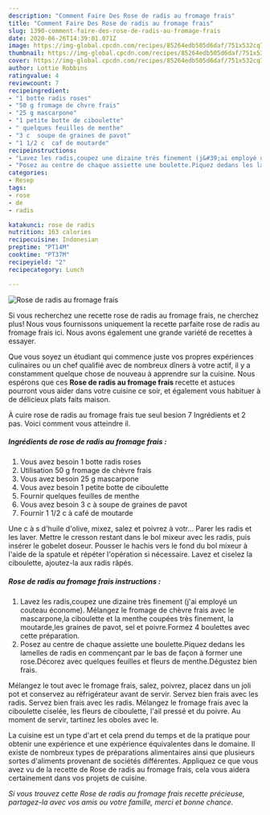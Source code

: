 ```yaml
---
description: "Comment Faire Des Rose de radis au fromage frais"
title: "Comment Faire Des Rose de radis au fromage frais"
slug: 1390-comment-faire-des-rose-de-radis-au-fromage-frais
date: 2020-06-26T14:39:01.071Z
image: https://img-global.cpcdn.com/recipes/85264edb505d6daf/751x532cq70/rose-de-radis-au-fromage-frais-photo-principale-de-la-recette.jpg
thumbnail: https://img-global.cpcdn.com/recipes/85264edb505d6daf/751x532cq70/rose-de-radis-au-fromage-frais-photo-principale-de-la-recette.jpg
cover: https://img-global.cpcdn.com/recipes/85264edb505d6daf/751x532cq70/rose-de-radis-au-fromage-frais-photo-principale-de-la-recette.jpg
author: Lottie Robbins
ratingvalue: 4
reviewcount: 7
recipeingredient:
- "1 botte radis roses"
- "50 g fromage de chvre frais"
- "25 g mascarpone"
- "1 petite botte de ciboulette"
- " quelques feuilles de menthe"
- "3 c  soupe de graines de pavot"
- "1 1/2 c  caf de moutarde"
recipeinstructions:
- "Lavez les radis,coupez une dizaine très finement (j&#39;ai employé un couteau économe). Mélangez le fromage de chèvre frais avec le mascarpone,la ciboulette et la menthe coupées très finement, la moutarde,les graines de pavot, sel et poivre.Formez 4 boulettes avec cette préparation."
- "Posez au centre de chaque assiette une boulette.Piquez dedans les lamelles de radis en commençant par le bas de façon à former une rose.Décorez avec quelques feuilles et fleurs de menthe.Dégustez bien frais."
categories:
- Resep
tags:
- rose
- de
- radis

katakunci: rose de radis 
nutrition: 163 calories
recipecuisine: Indonesian
preptime: "PT14M"
cooktime: "PT37M"
recipeyield: "2"
recipecategory: Lunch

---
```



![Rose de radis au fromage frais](https://img-global.cpcdn.com/recipes/85264edb505d6daf/751x532cq70/rose-de-radis-au-fromage-frais-photo-principale-de-la-recette.jpg)

Si vous recherchez une recette rose de radis au fromage frais, ne cherchez plus! Nous vous fournissons uniquement la recette parfaite rose de radis au fromage frais ici. Nous avons également une grande variété de recettes à essayer.

Que vous soyez un étudiant qui commence juste vos propres expériences culinaires ou un chef qualifié avec de nombreux dîners à votre actif, il y a constamment quelque chose de nouveau à apprendre sur la cuisine. Nous espérons que ces <strong> Rose de radis au fromage frais </strong> recette et astuces pourront vous aider dans votre cuisine ce soir, et également vous habituer à de délicieux plats faits maison.

<!--inarticleads1-->

À cuire rose de radis au fromage frais tue seul besion 7 Ingrédients et 2 pas. Voici comment vous atteindre il.

##### Ingrédients de rose de radis au fromage frais :

1. Vous avez besoin 1 botte radis roses
1. Utilisation 50 g fromage de chèvre frais
1. Vous avez besoin 25 g mascarpone
1. Vous avez besoin 1 petite botte de ciboulette
1. Fournir  quelques feuilles de menthe
1. Vous avez besoin 3 c à soupe de graines de pavot
1. Fournir 1 1/2 c à café de moutarde


Une c à s d&#39;huile d&#39;olive, mixez, salez et poivrez à votr… Parer les radis et les laver. Mettre le cresson restant dans le bol mixeur avec les radis, puis insérer le gobelet doseur. Pousser le hachis vers le fond du bol mixeur à l&#39;aide de la spatule et répéter l&#39;opération si nécessaire. Lavez et ciselez la ciboulette, ajoutez-la aux radis râpés. 

<!--inarticleads2-->

##### Rose de radis au fromage frais instructions :

1. Lavez les radis,coupez une dizaine très finement (j&#39;ai employé un couteau économe). Mélangez le fromage de chèvre frais avec le mascarpone,la ciboulette et la menthe coupées très finement, la moutarde,les graines de pavot, sel et poivre.Formez 4 boulettes avec cette préparation.
1. Posez au centre de chaque assiette une boulette.Piquez dedans les lamelles de radis en commençant par le bas de façon à former une rose.Décorez avec quelques feuilles et fleurs de menthe.Dégustez bien frais.


Mélangez le tout avec le fromage frais, salez, poivrez, placez dans un joli pot et conservez au réfrigérateur avant de servir. Servez bien frais avec les radis. Servez bien frais avec les radis. Mélangez le fromage frais avec la ciboulette ciselée, les fleurs de ciboulette, l&#39;ail pressé et du poivre. Au moment de servir, tartinez les oboles avec le. 

<!--inarticleads1-->

<p>
La cuisine est un type d'art et cela prend du temps et de la pratique pour obtenir une expérience et une expérience équivalentes dans le domaine. Il existe de nombreux types de préparations alimentaires ainsi que plusieurs sortes d'aliments provenant de sociétés différentes. Appliquez ce que vous avez vu de la recette de Rose de radis au fromage frais, cela vous aidera certainement dans vos projets de cuisine.
</p>

<p>
<i>Si vous trouvez cette Rose de radis au fromage frais recette précieuse, partagez-la avec vos amis ou votre famille, merci et bonne chance.</i>
</p>
